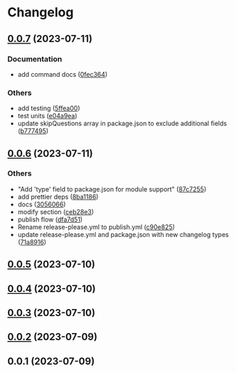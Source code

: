 # Changelog

## [0.0.7](https://github.com/bisquit/vscode-auto-colorize/compare/v0.0.6...v0.0.7) (2023-07-11)


### Documentation

* add command docs ([0fec364](https://github.com/bisquit/vscode-auto-colorize/commit/0fec364bfd056e6d4571a58ad24ca5662b3b6b8e))


### Others

* add testing ([5ffea00](https://github.com/bisquit/vscode-auto-colorize/commit/5ffea0048a53765df97e883e3f2be31e88f6dff7))
* test units ([e04a9ea](https://github.com/bisquit/vscode-auto-colorize/commit/e04a9ea44b04002384299b8eeeb1766c8a1d9986))
* update skipQuestions array in package.json to exclude additional fields ([b777495](https://github.com/bisquit/vscode-auto-colorize/commit/b7774952b1535a488e1a5c163dd1df01d5f0ac6f))

## [0.0.6](https://github.com/bisquit/vscode-auto-colorize/compare/v0.0.5...v0.0.6) (2023-07-11)

### Others

- "Add 'type' field to package.json for module support" ([87c7255](https://github.com/bisquit/vscode-auto-colorize/commit/87c7255301797520663ac6b504156cc261a88caa))
- add prettier deps ([8ba1186](https://github.com/bisquit/vscode-auto-colorize/commit/8ba1186f27f2ad162e09d44986a3a2a4e5a92527))
- docs ([3056066](https://github.com/bisquit/vscode-auto-colorize/commit/3056066e2ca37b795748c7d43c6cab8c4ecaae1c))
- modify section ([ceb28e3](https://github.com/bisquit/vscode-auto-colorize/commit/ceb28e3fabc8b9c64e372ae8956a8f80e5307872))
- publish flow ([dfa7d51](https://github.com/bisquit/vscode-auto-colorize/commit/dfa7d5151948188beca2b618d40c51bef7a82b54))
- Rename release-please.yml to publish.yml ([c90e825](https://github.com/bisquit/vscode-auto-colorize/commit/c90e825ce4dc8db356cce96088447493b5359e15))
- update release-please.yml and package.json with new changelog types ([71a8916](https://github.com/bisquit/vscode-auto-colorize/commit/71a891667ae6df167eca87aed62e21dbedf69902))

## [0.0.5](https://github.com/bisquit/vscode-auto-colorize/compare/v0.0.4...v0.0.5) (2023-07-10)

## [0.0.4](https://github.com/bisquit/vscode-auto-colorize/compare/v0.0.3...v0.0.4) (2023-07-10)

## [0.0.3](https://github.com/bisquit/vscode-auto-colorize/compare/v0.0.2...v0.0.3) (2023-07-10)

## [0.0.2](https://github.com/bisquit/vscode-auto-colorize/compare/v0.0.1...v0.0.2) (2023-07-09)

## 0.0.1 (2023-07-09)
